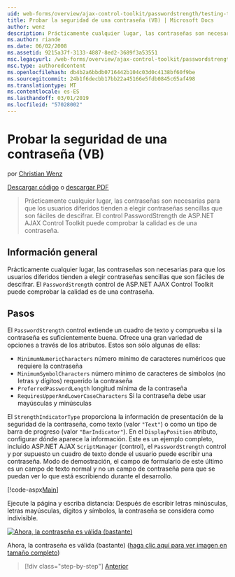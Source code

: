 ```yaml
---
uid: web-forms/overview/ajax-control-toolkit/passwordstrength/testing-the-strength-of-a-password-vb
title: Probar la seguridad de una contraseña (VB) | Microsoft Docs
author: wenz
description: Prácticamente cualquier lugar, las contraseñas son necesarias para que los usuarios diferidos tienden a elegir contraseñas sencillas que son fáciles de descifrar. El control PasswordStrength en ASP. N...
ms.author: riande
ms.date: 06/02/2008
ms.assetid: 9215a37f-3133-4887-8ed2-3689f3a53551
msc.legacyurl: /web-forms/overview/ajax-control-toolkit/passwordstrength/testing-the-strength-of-a-password-vb
msc.type: authoredcontent
ms.openlocfilehash: db4b2a6bbdb0716442b104c03d0c4138bf60f9be
ms.sourcegitcommit: 24b1f6decbb17bb22a45166e5fdb0845c65af498
ms.translationtype: MT
ms.contentlocale: es-ES
ms.lasthandoff: 03/01/2019
ms.locfileid: "57028002"
---
```

<a name="testing-the-strength-of-a-password-vb"></a>Probar la seguridad de una contraseña (VB)
====================
por [Christian Wenz](https://github.com/wenz)

[Descargar código](http://download.microsoft.com/download/9/3/f/93f8daea-bebd-4821-833b-95205389c7d0/PasswordStrength0.vb.zip) o [descargar PDF](http://download.microsoft.com/download/2/d/c/2dc10e34-6983-41d4-9c08-f78f5387d32b/passwordstrength0VB.pdf)

> Prácticamente cualquier lugar, las contraseñas son necesarias para que los usuarios diferidos tienden a elegir contraseñas sencillas que son fáciles de descifrar. El control PasswordStrength de ASP.NET AJAX Control Toolkit puede comprobar la calidad es de una contraseña.


## <a name="overview"></a>Información general

Prácticamente cualquier lugar, las contraseñas son necesarias para que los usuarios diferidos tienden a elegir contraseñas sencillas que son fáciles de descifrar. El `PasswordStrength` control de ASP.NET AJAX Control Toolkit puede comprobar la calidad es de una contraseña.

## <a name="steps"></a>Pasos

El `PasswordStrength` control extiende un cuadro de texto y comprueba si la contraseña es suficientemente buena. Ofrece una gran variedad de opciones a través de los atributos. Estos son sólo algunas de ellas:

- `MinimumNumericCharacters` número mínimo de caracteres numéricos que requiere la contraseña
- `MinimumSymbolCharacters` número mínimo de caracteres de símbolos (no letras y dígitos) requerido la contraseña
- `PreferredPasswordLength` longitud mínima de la contraseña
- `RequiresUpperAndLowerCaseCharacters` Si la contraseña debe usar mayúsculas y minúsculas

El `StrengthIndicatorType` proporciona la información de presentación de la seguridad de la contraseña, como texto (valor `"Text"`) o como un tipo de barra de progreso (valor `"BarIndicator"`). En el `DisplayPosition` atributo, configurar dónde aparece la información. Este es un ejemplo completo, incluido ASP.NET AJAX `ScriptManager` (control), el `PasswordStrength` control y por supuesto un cuadro de texto donde el usuario puede escribir una contraseña. Modo de demostración, el campo de formulario de este último es un campo de texto normal y no un campo de contraseña para que se puedan ver lo que está escribiendo durante el desarrollo.

[!code-aspx[Main](testing-the-strength-of-a-password-vb/samples/sample1.aspx)]

Ejecute la página y escriba distancia: Después de escribir letras minúsculas, letras mayúsculas, dígitos y símbolos, la contraseña se considera como indivisible.


[![Ahora, la contraseña es válida (bastante)](testing-the-strength-of-a-password-vb/_static/image2.png)](testing-the-strength-of-a-password-vb/_static/image1.png)

Ahora, la contraseña es válida (bastante) ([haga clic aquí para ver imagen en tamaño completo](testing-the-strength-of-a-password-vb/_static/image3.png))

> [!div class="step-by-step"]
> [Anterior](testing-the-strength-of-a-password-cs.md)
